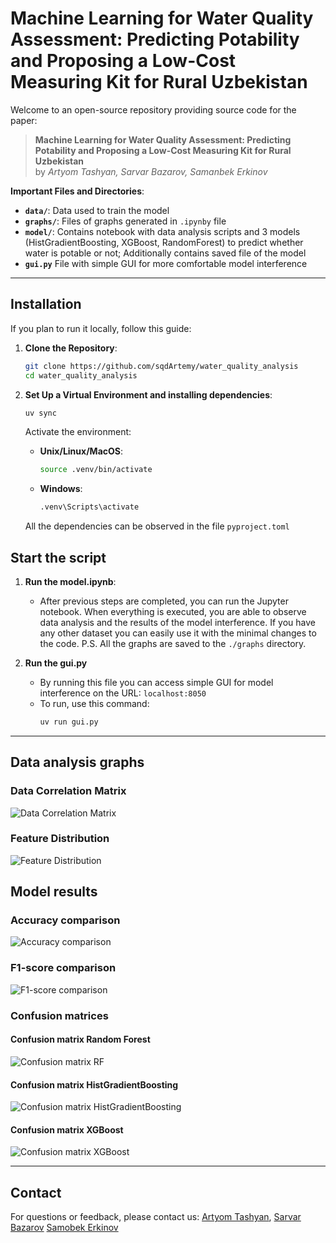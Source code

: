 # Machine Learning for Water Quality Assessment: Predicting Potability and Proposing a Low-Cost Measuring Kit for Rural Uzbekistan

Welcome to an open-source repository providing source code for the paper:

> **Machine Learning for Water Quality Assessment:
Predicting Potability and Proposing a Low-Cost Measuring
Kit for Rural Uzbekistan**  
> by *Artyom Tashyan, Sarvar Bazarov, Samanbek Erkinov*


**Important Files and Directories**:

- **`data/`**: Data used to train the model
- **`graphs/`**: Files of graphs generated in `.ipynby` file
- **`model/`**: Contains notebook with data analysis scripts and 3 models (HistGradientBoosting, XGBoost, RandomForest) to predict whether water is potable or not; Additionally contains saved file of the model
- **`gui.py`** File with simple GUI for more comfortable model interference
---

## Installation

If you plan to run it locally, follow this guide:

1. **Clone the Repository**:
    ```bash
    git clone https://github.com/sqdArtemy/water_quality_analysis
    cd water_quality_analysis
    ```

2. **Set Up a Virtual Environment and installing dependencies**:

    ```bash
    uv sync
    ```
    Activate the environment:
    - **Unix/Linux/MacOS**:
        ```bash
        source .venv/bin/activate
        ```
    - **Windows**:
        ```bash
        .venv\Scripts\activate
        ```

    All the dependencies can be observed in the file `pyproject.toml`

## Start the script
1) **Run the model.ipynb**:
    - After previous steps are completed, you can run the Jupyter notebook. When everything is executed, you are able to observe data analysis and the results of the model interference.
    If you have any other dataset you can easily use it with the minimal changes to the code.
    P.S. All the graphs are saved to the `./graphs` directory.

2) **Run the gui.py**
    - By running this file you can access simple GUI for model interference on the URL: `localhost:8050`
    - To run, use this command:
        ```bash
        uv run gui.py
        ```

---

## Data analysis graphs

### Data Correlation Matrix
![Data Correlation Matrix](./graphs/correlation_matrix.png)

### Feature Distribution
![Feature Distribution](./graphs/feature_distributions.png)

## Model results

### Accuracy comparison
![Accuracy comparison](./graphs/model_accuracy_by_columns.png)

### F1-score comparison
![F1-score comparison](./graphs/best_model_f1_scores.png)

### Confusion matrices
#### Confusion matrix Random Forest
![Confusion matrix RF](./graphs/confusion_matrix_RandomForest.png)

#### Confusion matrix HistGradientBoosting
![Confusion matrix HistGradientBoosting](./graphs/confusion_matrix_HistGradientBoosting.png)

#### Confusion matrix XGBoost
![Confusion matrix XGBoost](./graphs/confusion_matrix_XGBoost.png)

---


## Contact

For questions or feedback, please contact us: 
[Artyom Tashyan](mailto:sqd.artemy@gmail.com),
[Sarvar Bazarov](mailto:s.bazarov@student.inha.uz)
[Samobek Erkinov](mailto:s.erkinov2@student.inha.uz)

